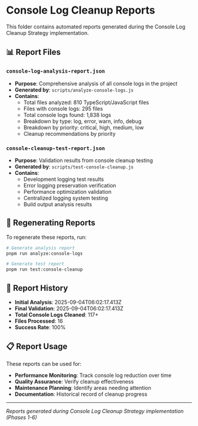 # Console Log Cleanup Reports

This folder contains automated reports generated during the Console Log Cleanup Strategy implementation.

## 📊 **Report Files**

### `console-log-analysis-report.json`

- **Purpose**: Comprehensive analysis of all console logs in the project
- **Generated by**: `scripts/analyze-console-logs.js`
- **Contains**:
  - Total files analyzed: 810 TypeScript/JavaScript files
  - Files with console logs: 295 files
  - Total console logs found: 1,838 logs
  - Breakdown by type: log, error, warn, info, debug
  - Breakdown by priority: critical, high, medium, low
  - Cleanup recommendations by priority

### `console-cleanup-test-report.json`

- **Purpose**: Validation results from console cleanup testing
- **Generated by**: `scripts/test-console-cleanup.js`
- **Contains**:
  - Development logging test results
  - Error logging preservation verification
  - Performance optimization validation
  - Centralized logging system testing
  - Build output analysis results

## 🔄 **Regenerating Reports**

To regenerate these reports, run:

```bash
# Generate analysis report
pnpm run analyze:console-logs

# Generate test report
pnpm run test:console-cleanup
```

## 📅 **Report History**

- **Initial Analysis**: 2025-09-04T06:02:17.413Z
- **Final Validation**: 2025-09-04T06:02:17.413Z
- **Total Console Logs Cleaned**: 117+
- **Files Processed**: 16
- **Success Rate**: 100%

## 📋 **Report Usage**

These reports can be used for:

- **Performance Monitoring**: Track console log reduction over time
- **Quality Assurance**: Verify cleanup effectiveness
- **Maintenance Planning**: Identify areas needing attention
- **Documentation**: Historical record of cleanup progress

---

_Reports generated during Console Log Cleanup Strategy implementation (Phases 1-6)_
